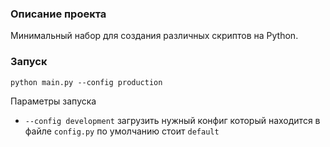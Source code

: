 ### Описание проекта 

Минимальный набор для создания различных скриптов на Python.

### Запуск

`python main.py --config production`

Параметры запуска

- `--config development` загрузить нужный конфиг который находится в файле `config.py` по умолчанию стоит `default`